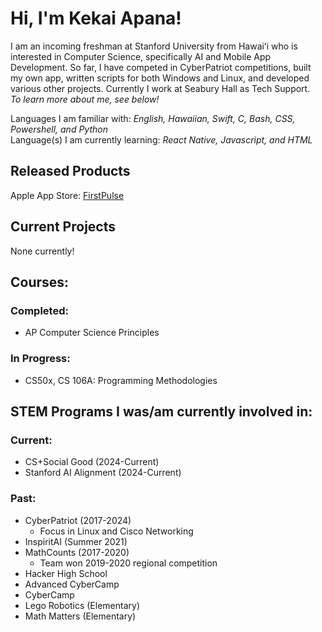 # Hi, I'm Kekai Apana!

I am an incoming freshman at Stanford University from Hawaiʻi who is interested in Computer Science, specifically AI and Mobile App Development. So far, I have competed in CyberPatriot competitions, built my own app, written scripts for both Windows and Linux, and developed various other projects. Currently I work at Seabury Hall as Tech Support.  
*To learn more about me, see below!*  

Languages I am familiar with: *English, Hawaiian, Swift, C, Bash, CSS, Powershell, and Python*  
Language(s) I am currently learning: *React Native, Javascript, and HTML*

## Released Products

Apple App Store: [FirstPulse](https://sites.google.com/view/firstpulseapp/firstpulse)

## Current Projects

None currently!

## Courses:

### Completed:
- AP Computer Science Principles

### In Progress:  
- CS50x, CS 106A: Programming Methodologies

## STEM Programs I was/am currently involved in:

### Current:  
- CS+Social Good (2024-Current)
- Stanford AI Alignment (2024-Current)  

### Past:
- CyberPatriot (2017-2024)
  - Focus in Linux and Cisco Networking
- InspiritAI (Summer 2021)
- MathCounts (2017-2020)
  - Team won 2019-2020 regional competition
- Hacker High School
- Advanced CyberCamp
- CyberCamp
- Lego Robotics (Elementary)
- Math Matters (Elementary)
